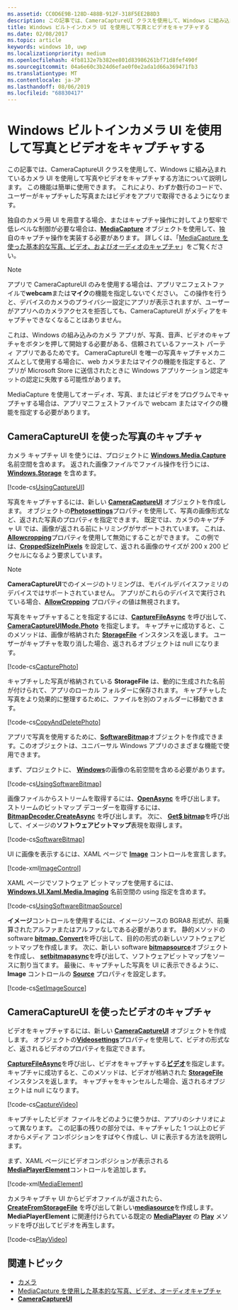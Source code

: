 ```yaml
---
ms.assetid: CC0D6E9B-128D-488B-912F-318F5EE2B8D3
description: この記事では、CameraCaptureUI クラスを使用して、Windows に組み込まれているカメラ UI を使用して写真やビデオをキャプチャする方法について説明します。
title: Windows ビルトインカメラ UI を使用して写真とビデオをキャプチャする
ms.date: 02/08/2017
ms.topic: article
keywords: windows 10, uwp
ms.localizationpriority: medium
ms.openlocfilehash: 4fb8132e7b382ee801d83986261bf71d8fef490f
ms.sourcegitcommit: 04a6e60c3b24d6efae0f0e2ada1d66a369471fb3
ms.translationtype: MT
ms.contentlocale: ja-JP
ms.lasthandoff: 08/06/2019
ms.locfileid: "68830417"
---
```

# <a name="capture-photos-and-video-with-the-windows-built-in-camera-ui"></a>Windows ビルトインカメラ UI を使用して写真とビデオをキャプチャする



この記事では、CameraCaptureUI クラスを使用して、Windows に組み込まれているカメラ UI を使用して写真やビデオをキャプチャする方法について説明します。 この機能は簡単に使用できます。 これにより、わずか数行のコードで、ユーザーがキャプチャした写真またはビデオをアプリで取得できるようになります。

独自のカメラ用 UI を用意する場合、またはキャプチャ操作に対してより堅牢で低レベルな制御が必要な場合は、[**MediaCapture**](https://docs.microsoft.com/uwp/api/Windows.Media.Capture.MediaCapture) オブジェクトを使用して、独自のキャプチャ操作を実装する必要があります。 詳しくは、「[MediaCapture を使った基本的な写真、ビデオ、およびオーディオのキャプチャ](basic-photo-video-and-audio-capture-with-MediaCapture.md)」をご覧ください。

> [!NOTE]
> アプリで CameraCaptureUI のみを使用する場合は、アプリマニフェストファイルで**webcam**または**マイク**の機能を指定しないでください。 この操作を行うと、デバイスのカメラのプライバシー設定にアプリが表示されますが、ユーザーがアプリへのカメラアクセスを拒否しても、CameraCaptureUI がメディアをキャプチャできなくなることはありません。 <p>これは、Windows の組み込みのカメラ アプリが、写真、音声、ビデオのキャプチャをボタンを押して開始する必要がある、信頼されているファースト パーティ アプリであるためです。 CameraCaptureUI を唯一の写真キャプチャメカニズムとして使用する場合に、web カメラまたはマイクの機能を指定すると、アプリが Microsoft Store に送信されたときに Windows アプリケーション認定キットの認定に失敗する可能性があります。<p>
MediaCapture を使用してオーディオ、写真、またはビデオをプログラムでキャプチャする場合は、アプリマニフェストファイルで webcam またはマイクの機能を指定する必要があります。

## <a name="capture-a-photo-with-cameracaptureui"></a>CameraCaptureUI を使った写真のキャプチャ

カメラ キャプチャ UI を使うには、プロジェクトに [**Windows.Media.Capture**](https://docs.microsoft.com/uwp/api/Windows.Media.Capture) 名前空間を含めます。 返された画像ファイルでファイル操作を行うには、[**Windows.Storage**](https://docs.microsoft.com/uwp/api/Windows.Storage) を含めます。

[!code-cs[UsingCaptureUI](./code/CameraCaptureUIWin10/cs/MainPage.xaml.cs#SnippetUsingCaptureUI)]

写真をキャプチャするには、新しい [**CameraCaptureUI**](https://docs.microsoft.com/uwp/api/Windows.Media.Capture.CameraCaptureUI) オブジェクトを作成します。 オブジェクトの[**Photosettings**](https://docs.microsoft.com/uwp/api/windows.media.capture.cameracaptureui.photosettings)プロパティを使用して、写真の画像形式など、返された写真のプロパティを指定できます。 既定では、カメラのキャプチャ UI では、画像が返される前にトリミングがサポートされています。 これは、 [**Allowcropping**](https://docs.microsoft.com/uwp/api/windows.media.capture.cameracaptureuiphotocapturesettings.allowcropping)プロパティを使用して無効にすることができます。 この例では、[**CroppedSizeInPixels**](https://docs.microsoft.com/uwp/api/windows.media.capture.cameracaptureuiphotocapturesettings.croppedsizeinpixels) を設定して、返される画像のサイズが 200 x 200 ピクセルになるよう要求しています。

> [!NOTE]
> **CameraCaptureUI**でのイメージのトリミングは、モバイルデバイスファミリのデバイスではサポートされていません。 アプリがこれらのデバイスで実行されている場合、[**AllowCropping**](https://docs.microsoft.com/uwp/api/windows.media.capture.cameracaptureuiphotocapturesettings.allowcropping) プロパティの値は無視されます。

写真をキャプチャすることを指定するには、[**CaptureFileAsync**](https://docs.microsoft.com/uwp/api/windows.media.capture.cameracaptureui.capturefileasync) を呼び出して、[**CameraCaptureUIMode.Photo**](https://docs.microsoft.com/uwp/api/Windows.Media.Capture.CameraCaptureUIMode) を指定します。 キャプチャに成功すると、このメソッドは、画像が格納された [**StorageFile**](https://docs.microsoft.com/uwp/api/Windows.Storage.StorageFile) インスタンスを返します。 ユーザーがキャプチャを取り消した場合、返されるオブジェクトは null になります。

[!code-cs[CapturePhoto](./code/CameraCaptureUIWin10/cs/MainPage.xaml.cs#SnippetCapturePhoto)]

キャプチャした写真が格納されている **StorageFile** は、動的に生成された名前が付けられて、アプリのローカル フォルダーに保存されます。 キャプチャした写真をより効果的に整理するために、ファイルを別のフォルダーに移動できます。

[!code-cs[CopyAndDeletePhoto](./code/CameraCaptureUIWin10/cs/MainPage.xaml.cs#SnippetCopyAndDeletePhoto)]

アプリで写真を使用するために、[**SoftwareBitmap**](https://docs.microsoft.com/uwp/api/Windows.Graphics.Imaging.SoftwareBitmap)オブジェクトを作成できます。このオブジェクトは、ユニバーサル Windows アプリのさまざまな機能で使用できます。

まず、プロジェクトに、 [**Windows**](https://docs.microsoft.com/uwp/api/Windows.Graphics.Imaging)の画像の名前空間を含める必要があります。

[!code-cs[UsingSoftwareBitmap](./code/CameraCaptureUIWin10/cs/MainPage.xaml.cs#SnippetUsingSoftwareBitmap)]

画像ファイルからストリームを取得するには、[**OpenAsync**](https://docs.microsoft.com/uwp/api/windows.storage.istoragefile.openasync) を呼び出します。 ストリームのビットマップ デコーダーを取得するには、[**BitmapDecoder.CreateAsync**](https://docs.microsoft.com/uwp/api/windows.graphics.imaging.bitmapdecoder.createasync) を呼び出します。 次に、 [**Get$ bitmap**](https://docs.microsoft.com/uwp/api/windows.graphics.imaging.bitmapdecoder.getsoftwarebitmapasync)を呼び出して、イメージの**ソフトウェアビットマップ**表現を取得します。

[!code-cs[SoftwareBitmap](./code/CameraCaptureUIWin10/cs/MainPage.xaml.cs#SnippetSoftwareBitmap)]

UI に画像を表示するには、XAML ページで [**Image**](https://docs.microsoft.com/uwp/api/Windows.UI.Xaml.Controls.Image) コントロールを宣言します。

[!code-xml[ImageControl](./code/CameraCaptureUIWin10/cs/MainPage.xaml#SnippetImageControl)]

XAML ページでソフトウェア ビットマップを使用するには、[**Windows.UI.Xaml.Media.Imaging**](https://docs.microsoft.com/uwp/api/Windows.UI.Xaml.Media.Imaging) 名前空間の using 指定を含めます。

[!code-cs[UsingSoftwareBitmapSource](./code/CameraCaptureUIWin10/cs/MainPage.xaml.cs#SnippetUsingSoftwareBitmapSource)]

**イメージ**コントロールを使用するには、イメージソースの BGRA8 形式が、前乗算されたアルファまたはアルファなしである必要があります。 静的メソッドの software [**bitmap. Convert**](/uwp/api/windows.graphics.imaging.softwarebitmap.convert)を呼び出して、目的の形式の新しいソフトウェアビットマップを作成します。 次に、新しい software [**bitmapsource**](https://docs.microsoft.com/uwp/api/Windows.UI.Xaml.Media.Imaging.SoftwareBitmapSource)オブジェクトを作成し、 [**setbitmapasync**](https://docs.microsoft.com/uwp/api/windows.ui.xaml.media.imaging.softwarebitmapsource.setbitmapasync)を呼び出して、ソフトウェアビットマップをソースに割り当てます。 最後に、キャプチャした写真を UI に表示できるように、**Image** コントロールの [**Source**](https://docs.microsoft.com/uwp/api/windows.ui.xaml.controls.image.source) プロパティを設定します。

[!code-cs[SetImageSource](./code/CameraCaptureUIWin10/cs/MainPage.xaml.cs#SnippetSetImageSource)]

## <a name="capture-a-video-with-cameracaptureui"></a>CameraCaptureUI を使ったビデオのキャプチャ

ビデオをキャプチャするには、新しい [**CameraCaptureUI**](https://docs.microsoft.com/uwp/api/Windows.Media.Capture.CameraCaptureUI) オブジェクトを作成します。 オブジェクトの[**Videosettings**](https://docs.microsoft.com/uwp/api/windows.media.capture.cameracaptureui.videosettings)プロパティを使用して、ビデオの形式など、返されるビデオのプロパティを指定できます。

[**CaptureFileAsync**](https://docs.microsoft.com/uwp/api/windows.media.capture.cameracaptureui.capturefileasync)を呼び出し、ビデオをキャプチャする[**ビデオ**](https://docs.microsoft.com/uwp/api/windows.media.capture.cameracaptureui.videosettings)を指定します。 キャプチャに成功すると、このメソッドは、ビデオが格納された [**StorageFile**](https://docs.microsoft.com/uwp/api/Windows.Storage.StorageFile) インスタンスを返します。 キャプチャをキャンセルした場合、返されるオブジェクトは null になります。

[!code-cs[CaptureVideo](./code/CameraCaptureUIWin10/cs/MainPage.xaml.cs#SnippetCaptureVideo)]

キャプチャしたビデオ ファイルをどのように使うかは、アプリのシナリオによって異なります。 この記事の残りの部分では、キャプチャした 1 つ以上のビデオからメディア コンポジションをすばやく作成し、UI に表示する方法を説明します。

まず、XAML ページにビデオコンポジションが表示される[**MediaPlayerElement**](https://docs.microsoft.com/uwp/api/Windows.UI.Xaml.Controls.MediaPlayerElement)コントロールを追加します。

[!code-xml[MediaElement](./code/CameraCaptureUIWin10/cs/MainPage.xaml#SnippetMediaElement)]


カメラキャプチャ UI からビデオファイルが返されたら、 **[CreateFromStorageFile](https://docs.microsoft.com/uwp/api/windows.media.core.mediasource.createfromstoragefile)** を呼び出して新しい[**mediasource**](https://docs.microsoft.com/uwp/api/windows.media.core.mediasource)を作成します。 **MediaPlayerElement** に関連付けられている既定の **[MediaPlayer](https://docs.microsoft.com/uwp/api/windows.media.playback.mediaplayer)** の **[Play](https://docs.microsoft.com/uwp/api/windows.media.playback.mediaplayer.Play)** メソッドを呼び出してビデオを再生します。

[!code-cs[PlayVideo](./code/CameraCaptureUIWin10/cs/MainPage.xaml.cs#SnippetPlayVideo)]
 

## <a name="related-topics"></a>関連トピック

* [カメラ](camera.md)
* [MediaCapture を使用した基本的な写真、ビデオ、オーディオキャプチャ](basic-photo-video-and-audio-capture-with-MediaCapture.md)
* [**CameraCaptureUI**](https://docs.microsoft.com/uwp/api/Windows.Media.Capture.CameraCaptureUI) 
 

 





